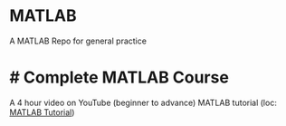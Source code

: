# MATLAB
A MATLAB Repo for general practice

# # Complete MATLAB Course
A 4 hour video on YouTube (beginner to advance) MATLAB tutorial (loc: [MATLAB Tutorial](https://www.youtube.com/watch?v=T_ekAD7U-wU))
